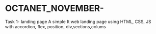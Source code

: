 # OCTANET_NOVEMBER- 
Task 1- landing page
A simple It web landing page using HTML, CSS, JS with accordion, flex, position, div,sections,colums
